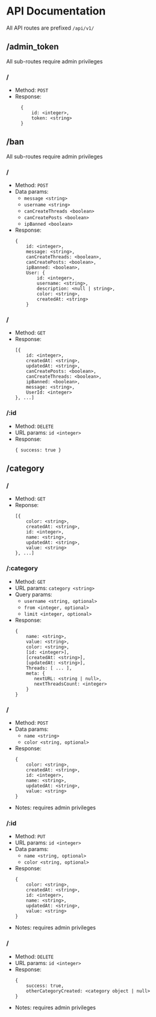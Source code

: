 # API Documentation

All API routes are prefixed `/api/v1/`

## /admin_token
All sub-routes require admin privileges

### /
* Method: `POST`
* Response:
  ```
    {
        id: <integer>,
        token: <string>
    }
  ```

## /ban
All sub-routes require admin privileges

### /
* Method: `POST`
* Data params:
  * `message <string>`
  * `username <string>`
  * `canCreateThreads <boolean>`
  * `canCreatePosts <boolean>`
  * `ipBanned <boolean>`
* Response:
  ```
  {
      id: <integer>,
      message: <string>,
      canCreateThreads: <boolean>,
      canCreatePosts: <boolean>,
      ipBanned: <boolean>,
      User: {
          id: <integer>,
          username: <string>,
          description: <null | string>,
          color: <string>,
          createdAt: <string>
      }
  ```

### /
 * Method: `GET`
 * Response:
   ```
   [{
       id: <integer>,
       createdAt: <string>,
       updatedAt: <string>,
       canCreatePosts: <boolean>,
       canCreateThreads: <boolean>,
       ipBanned: <boolean>,
       message: <string>,
       UserId: <integer>
   }, ...]
   ```
   
### /:id
 * Method: `DELETE`
 * URL params: `id <integer>`
 * Response:
   ```
   { success: true }
   ```

## /category

### /
 * Method: `GET`
 * Reponse:
   ```
   [{
       color: <string>,
       createdAt: <string>,
       id: <integer>,
       name: <string>,
       updatedAt: <string>,
       value: <string>
   }, ...]
   ```

### /:category
 * Method: `GET`
 * URL params: `category <string>`
 * Query params:
   * `username <string, optional>`
   * `from <integer, optional>`
   * `limit <integer, optional>`
* Response:
  ```
  {
      name: <string>,
      value: <string>,
      color: <string>,
      [id: <integer>],
      [createdAt: <string>],
      [updatedAt: <string>],
      Threads: [ ... ],
      meta: {
         nextURL: <string | null>,
         nextThreadsCount: <integer>
      }
  }
  ```
  
### /
* Method: `POST`
* Data params:
  * `name <string>`
  * `color <string, optional>`
* Response:
  ```
  {
      color: <string>,
      createdAt: <string>,
      id: <integer>,
      name: <string>,
      updatedAt: <string>,
      value: <string>
  }
  ```
* Notes: requires admin privileges

### /:id
* Method: `PUT`
* URL params: `id <integer>`	
* Data params:
  * `name <string, optional>`
  * `color <string, optional>`
* Response:
  ```
  {
      color: <string>,
      createdAt: <string>,
      id: <integer>,
      name: <string>,
      updatedAt: <string>,
      value: <string>
  }
  ```
* Notes: requires admin privileges

### /
* Method: `DELETE`
* URL params: `id <integer>`
* Response:
  ```
  {
      success: true,
      otherCategoryCreated: <category object | null>
  }
  ```
* Notes: requires admin privileges
